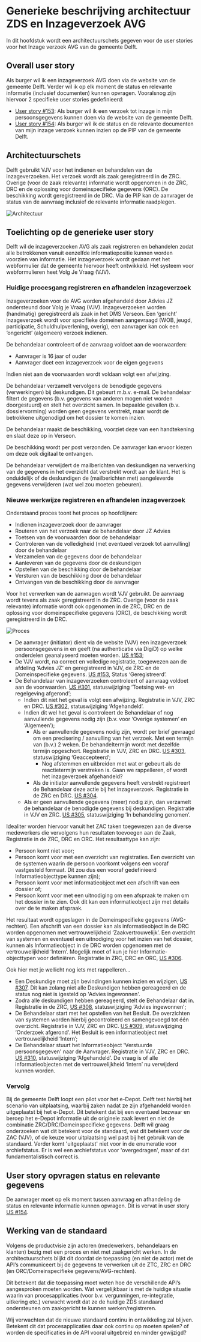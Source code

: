 # Generieke beschrijving architectuur ZDS en Inzageverzoek AVG

In dit hoofdstuk wordt een architectuurschets gegeven voor de user stories voor het Inzage verzoek AVG van de gemeente Delft.

## Overall user story

Als burger wil ik een inzageverzoek AVG doen via de website van de gemeente Delft. Verder wil ik op elk moment de status en relevante informatie (inclusief documenten) kunnen opvragen. Vooralsnog zijn hiervoor 2 specifieke user stories gedefinieerd:
* [User story #153](https://github.com/VNG-Realisatie/gemma-zaken/issues/153): Als burger wil ik een verzoek tot inzage in mijn persoonsgegevens kunnen doen via de website van de gemeente Delft.
* [User story #154](https://github.com/VNG-Realisatie/gemma-zaken/issues/154): Als burger wil ik de status en de relevante documenten van mijn inzage verzoek kunnen inzien op de PIP van de gemeente Delft.

## Architectuurschets
Delft gebruikt VJV voor het indienen en behandelen van de inzageverzoeken. Het verzoek wordt als zaak geregistreerd in de ZRC. Overige (voor de zaak relevante) informatie wordt opgenomen in de ZRC, DRC en de oplossing voor domeinspecifieke gegevens (ORC). De beschikking wordt geregistreerd in de DRC. Via de PIP kan de aanvrager  de status van de aanvraag inclusief de relevante informatie raadplegen.

![Architectuur](./bestanden/Delft-Inzageverzoek/Architectuurschets%20Inzageverzoek%20AVG.png)

## Toelichting op de generieke user story
Delft wil de inzageverzoeken AVG als zaak registreren en behandelen zodat alle betrokkenen vanuit eenzelfde informatiepositie kunnen worden voorzien van informatie. Het inzageverzoek wordt gedaan met het webformulier dat de gemeente hiervoor heeft ontwikkeld. Het systeem voor webformulieren heet Volg Je Vraag (VJV). 

### Huidige procesgang registreren en afhandelen inzageverzoek
Inzageverzoeken voor de AVG worden afgehandeld door Advies JZ ondersteund door Volg je Vraag (VJV). Inzageverzoeken worden (handmatig) geregistreerd als zaak in het DMS Verseon.
Een ‘gericht’ inzageverzoek wordt voor specifieke domeinen aangevraagd (WOB, jeugd, participatie, Schuldhulpverlening, overig), een aanvrager kan ook een ‘ongericht’ (algemeen) verzoek indienen. 

De behandelaar controleert of de aanvraag voldoet aan de voorwaarden:
* Aanvrager is 16 jaar of ouder
* Aanvrager doet een inzageverzoek voor de eigen gegevens

Indien niet aan de voorwaarden wordt voldaan volgt een afwijzing.

De behandelaar verzamelt vervolgens de benodigde gegevens (verwerkingen) bij deskundigen. Dit gebeurt m.b.v. e-mail. De behandelaar filtert de gegevens (b.v. gegevens van anderen mogen niet worden doorgestuurd) en stelt het overzicht samen. In bepaalde gevallen (b.v. dossiervorming) worden geen gegevens verstrekt, maar wordt de betrokkene uitgenodigd om het dossier te komen inzien. 

De behandelaar maakt de beschikking, voorziet deze van een handtekening en slaat deze op in Verseon. 

De beschikking wordt per post verzonden. De aanvrager kan ervoor kiezen om deze ook digitaal te ontvangen.

De behandelaar verwijdert de mailberichten van deskundigen na verwerking van de gegevens in het overzicht dat verstrekt wordt aan de klant. Het is onduidelijk of de deskundigen de (mailberichten met) aangeleverde gegevens verwijderen (wat wel zou moeten gebeuren).

### Nieuwe werkwijze registreren en afhandelen inzageverzoek
Onderstaand proces toont het proces op hoofdlijnen:
* Indienen inzageverzoek door de aanvrager
* Routeren van het verzoek naar de behandelaar door JZ Advies
* Toetsen van de voorwaarden door de behandelaar
* Controleren van de volledigheid (met eventueel verzoek tot aanvulling) door de behandelaar
* Verzamelen van de gegevens door de behandelaar
* Aanleveren van de gegevens door de deskundigen
* Opstellen van de beschikking door de behandelaar
* Versturen van de beschikking door de behandelaar
* Ontvangen van de beschikking door de aanvrager

Voor het verwerken van de aanvragen wordt VJV gebruikt. De aanvraag wordt tevens als zaak geregistreerd in de ZRC. Overige (voor de zaak relevante) informatie wordt ook opgenomen in de ZRC, DRC en de oplossing voor domeinspecifieke gegevens (ORC), de beschikking wordt geregistreerd in de DRC.

![Proces](./bestanden/Delft-Inzageverzoek/Proces%20view%20Inzageverzoek%20AVG%20v2.png)

* De aanvrager (initiator) dient via de website (VJV) een inzageverzoek persoonsgegevens in en geeft (na authenticatie via DigiD) op welke onderdelen geanalyseerd moeten worden. [US #153](https://github.com/VNG-Realisatie/gemma-zaken/issues/153);
* De VJV wordt, na correct en volledige registratie, toegewezen aan de afdeling ‘Advies JZ’ en geregistreerd in VJV, de ZRC  en de Domeinspecifieke gegevens. [US #153](https://github.com/VNG-Realisatie/gemma-zaken/issues/153), Status ‘Geregistreerd’.
* De Behandelaar van inzageverzoeken controleert of aanvraag voldoet aan de voorwaarden. [US #301](https://github.com/VNG-Realisatie/gemma-zaken/issues/301), statuswijziging ‘Toetsing wet- en regelgeving afgerond’;
  * Indien dit niet het geval is volgt een afwijzing. Registratie in VJV, ZRC en DRC. [US #302](https://github.com/VNG-Realisatie/gemma-zaken/issues/302), statuswijziging ‘Afgehandeld’.
  * Indien dit wel het geval is controleert de Behandelaar of nog aanvullende gegevens nodig zijn (b.v. voor ‘Overige systemen’ en ‘Algemeen’);
    * Als er aanvullende gegevens nodig zijn, wordt per brief gevraagd om een precisering / aanvulling van het verzoek. Met een termijn van (b.v.) 2 weken. De behandeltermijn wordt met dezelfde termijn opgeschort. Registratie in VJV, ZRC en DRC. [US #303](https://github.com/VNG-Realisatie/gemma-zaken/issues/303), statuswijziging ‘Geaccepteerd’;
      * Nog afstemmen en uitbreiden met wat er gebeurt als de reactietermijn verstreken is. Gaan we rappelleren, of wordt het inzageverzoek afgehandeld?
    * Als de initiator aanvullende gegevens heeft verstrekt registreert de Behandelaar deze actie bij het inzageverzoek. Registratie in de ZRC en DRC. [US #304](https://github.com/VNG-Realisatie/gemma-zaken/issues/304).
  * Als er geen aanvullende gegevens (meer) nodig zijn, dan verzamelt de behandelaar de benodigde gegevens bij deskundigen. Registratie in VJV en ZRC. [US #305](https://github.com/VNG-Realisatie/gemma-zaken/issues/305), statuswijziging ‘In behandeling genomen’.

Idealiter worden hiervoor vanuit het ZAC taken toegewezen aan de diverse medewerkers die vervolgens hun resultaten toevoegen aan de Zaak, Registratie in de ZRC, DRC en ORC. Het resultaattype kan zijn:
* Persoon komt niet voor;
* Persoon komt voor met een overzicht van registraties. Een overzicht van de systemen waarin de persoon voorkomt volgens een vooraf vastgesteld formaat. Dit zou dus een vooraf gedefinieerd Informatieobjecttype kunnen zijn);
* Persoon komt voor met informatieobject met een afschrift van een dossier of;
* Persoon komt voor met een uitnodiging om een afspraak te maken om het dossier in te zien. Ook dit kan een informatieobject zijn met details over de te maken afspraak.

Het resultaat wordt opgeslagen in de Domeinspecifieke gegevens (AVG-rechten). Een afschrift van een dossier kan als informatieobject in de DRC worden opgenomen met vertrouwelijkheid ‘Zaakvertrouwelijk’. Een overzicht van systemen en eventueel een uitnodiging voor het inzien van het dossier, kunnen als Informatieobject in de DRC  worden opgenomen met de vertrouwelijkheid ‘Intern’. Mogelijk moet of kun je hier Informatie-objecttypen voor definiëren. Registratie in ZRC, DRC en ORC, [US #306](https://github.com/VNG-Realisatie/gemma-zaken/issues/306).

Ook hier met je wellicht nog iets met rappelleren…

* Een Deskundige moet zijn bevindingen kunnen inzien en wijzigen, [US #307](https://github.com/VNG-Realisatie/gemma-zaken/issues/307). Dit kan zolang niet alle Deskundigen hebben gereageerd en de status nog niet is igesteld op 'Advies ingewonnen'.
* Zodra alle deskundigen hebben gereageerd, stelt de Behandelaar dat in. Registratie in de ZRC, [US #308](https://github.com/VNG-Realisatie/gemma-zaken/issues/308), statuswijziging 'Advies ingewonnen';
* De Behandelaar start met het opstellen van het Besluit. De overzichten van systemen worden hierbij gecontroleerd en samengevoegd tot één overzicht. Registratie in VJV, ZRC en DRC. [US #309](https://github.com/VNG-Realisatie/gemma-zaken/issues/309), statuswijziging ‘Onderzoek afgerond’. Het Besluit is een informatieobject met vertrouwelijkheid ‘Intern’;
* De Behandelaar stuurt het Informatieobject 'Verstuurde persoonsgegeven' naar de Aanvrager. Registratie in VJV, ZRC en DRC. [US #310](https://github.com/VNG-Realisatie/gemma-zaken/issues/310), statuswijziging ‘Afgehandeld’. De vraag is of alle informatieobjecten met de vertrouwelijkheid ‘Intern’ nu verwijderd kunnen worden. 

### Vervolg
Bij de gemeente Delft loopt een pilot voor het e-Depot. Delft test hierbij het scenario van uitplaatsing, waarbij zaken nadat ze zijn afgehandeld worden uitgeplaatst bij het e-Depot.
Dit betekent dat bij een eventueel bezwaar en beroep het e-Depot informatie uit de originele zaak levert en niet de combinatie ZRC/DRC/Domeinspecifieke gegevens. Delft wil graag onderzoeken wat dit betekent voor de standaard, wat dit betekent voor de ZAC (VJV), of de keuze voor uitplaatsing wel past bij het gebruik van de standaard.
Verder komt 'uitgeplaatst' niet voor in de enumeratie voor archiefstatus. Er is wel een archiefstatus voor 'overgedragen', maar of dat fundamentalistisch correct is. 

## User story opvragen status en relevante gegevens
De aanvrager moet op elk moment tussen aanvraag en afhandeling de status en relevante informatie kunnen opvragen. Dit is vervat in user story [US #154](https://github.com/VNG-Realisatie/gemma-zaken/issues/154).

## Werking van de standaard
Volgens de productvisie zijn actoren (medewerkers, behandelaars en klanten) bezig met een proces en niet met zaakgericht werken. 
In de architectuurschets blijkt dit doordat de toepassing (en niet de actor) met de API’s communiceert bij de gegevens te verwerken uit de ZTC, ZRC en DRC (én ORC/Domeinspecifieke gegevens/AVG-rechten).

Dit betekent dat die toepassing moet weten hoe de verschillende API’s aangesproken moeten worden. Wat vergelijkbaar is met de huidige situatie waarin van procesapplicaties (voor b.v. vergunningen, re-integratie, uitkering etc.) verwacht wordt dat ze de huidige ZDS standaard ondersteunen om zaakgericht te kunnen werken/registreren.

Wij verwachten dat de nieuwe standaard continu in ontwikkeling zal blijven. Betekent dit dat procesapplicaties daar ook continu op moeten spelen? of worden de specificaties in de API vooral uitgebreid en minder gewijzigd?
